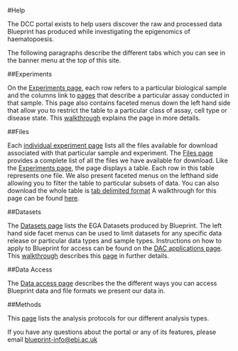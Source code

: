 #Help

The DCC portal exists to help users discover the raw and processed data Blueprint has produced while investigating the epigenomics of haematopoesis.

The following paragraphs describe the different tabs which you can see in the banner menu at the top of this site.

##Experiments

On the [Experiments page](http://dcc.blueprint-epigenome.eu/#/experiments), each row refers to a particular biological sample and the columns link to [pages](http://dcc.blueprint-epigenome.eu/#/experiments/ERX547946) that describe a particular assay conducted in that sample. This page also contains faceted menus down the left hand side that allow you to restrict the table to a particular class of assay, cell type or disease state. This [walkthrough]() explains the page in more details.

##Files

Each [individual experiment page](http://dcc.blueprint-epigenome.eu/#/experiments/ERX547946) lists all the files available for download associated with that particular sample and experiment. The [Files page](http://dcc.blueprint-epigenome.eu/#/files) provides a complete list of all the files we have available for download. Like the [Experiments page](http://dcc.blueprint-epigenome.eu/#/experiments), the page displays a table. Each row in this table represents one file. We also present faceted menus on the lefthand side allowing you to filter the table to particular subsets of data. You can also download the whole table is [tab delimited format](http://dcc.blueprint-epigenome.eu/data/blueprint_files.tsv) A walkthrough for this page can be found [here]().

##Datasets

The [Datasets page](http://dcc.blueprint-epigenome.eu/#/datasets) lists the EGA Datasets produced by Blueprint. The left hand side facet menus can be used to limit datasets for any specific data release or particular data types and sample types. Instructions on how to apply to Blueprint for access can be found on the [DAC applications page](http://dcc.blueprint-epigenome.eu/#/md/dac_applications). This [walkthrough]() describes this [page](http://dcc.blueprint-epigenome.eu/#/datasets) in further details. 

##Data Access

The [Data access page](http://dcc.blueprint-epigenome.eu/#/md/data) describes the the different ways you can access Blueprint data and file formats we present our data in.

##Methods

This [page](http://dcc.blueprint-epigenome.eu/#/md/methods) lists the analysis protocols for our different analysis types.

If you have any questions about the portal or any of its features, please email blueprint-info@ebi.ac.uk

